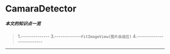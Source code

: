 # CamaraDetector
##### 本文的知识点一览  
>1.--------------
3.-------------`FitImageView(图片自适应)`
4.-------------------------
---
